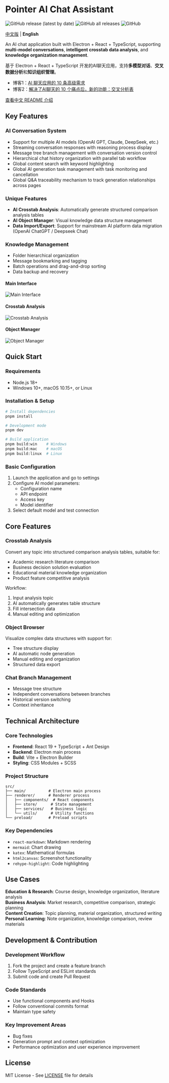 # Pointer AI Chat Assistant

![GitHub release (latest by date)](https://img.shields.io/github/v/release/experdot/pointer)
![GitHub all releases](https://img.shields.io/github/downloads/experdot/pointer/total)
![GitHub](https://img.shields.io/github/license/experdot/pointer)

[中文版](README.zh-CN.md) | **English**

An AI chat application built with Electron + React + TypeScript, supporting **multi-model conversations**, **intelligent crosstab data analysis**, and **knowledge organization management**.

基于 Electron + React + TypeScript 开发的AI聊天应用，支持**多模型对话**、**交叉数据分析**和**知识组织管理**。

- 博客1：[AI 聊天应用的 10 条高级需求](https://www.cnblogs.com/experdot/p/18924253)
- 博客2：[解决了AI聊天的 10 个痛点后，新的功能：交叉分析表](https://www.cnblogs.com/experdot/p/18974641)

[查看中文 README 介绍](README.zh-CN.md) 

## Key Features

### AI Conversation System

- Support for multiple AI models (OpenAI GPT, Claude, DeepSeek, etc.)
- Streaming conversation responses with reasoning process display
- Message tree branch management with conversation version control
- Hierarchical chat history organization with parallel tab workflow
- Global content search with keyword highlighting
- Global AI generation task management with task monitoring and cancellation
- Global Q&A traceability mechanism to track generation relationships across pages

### Unique Features

- **AI Crosstab Analysis**: Automatically generate structured comparison analysis tables
- **AI Object Manager**: Visual knowledge data structure management
- **Data Import/Export**: Support for mainstream AI platform data migration (OpenAI ChatGPT / Deepseek Chat)

### Knowledge Management

- Folder hierarchical organization
- Message bookmarking and tagging
- Batch operations and drag-and-drop sorting
- Data backup and recovery

#### Main Interface

![Main Interface](./Screenshot-1.png)

#### Crosstab Analysis

![Crosstab Analysis](./Screenshot-2.png)

#### Object Manager

![Object Manager](./Screenshot-3.png)

## Quick Start

### Requirements

- Node.js 18+
- Windows 10+, macOS 10.15+, or Linux

### Installation & Setup

```bash
# Install dependencies
pnpm install

# Development mode
pnpm dev

# Build application
pnpm build:win    # Windows
pnpm build:mac    # macOS
pnpm build:linux  # Linux
```

### Basic Configuration

1. Launch the application and go to settings
2. Configure AI model parameters:
   - Configuration name
   - API endpoint
   - Access key
   - Model identifier
3. Select default model and test connection

## Core Features

### Crosstab Analysis

Convert any topic into structured comparison analysis tables, suitable for:

- Academic research literature comparison
- Business decision solution evaluation
- Educational material knowledge organization
- Product feature competitive analysis

Workflow:

1. Input analysis topic
2. AI automatically generates table structure
3. Fill intersection data
4. Manual editing and optimization

### Object Browser

Visualize complex data structures with support for:

- Tree structure display
- AI automatic node generation
- Manual editing and organization
- Structured data export

### Chat Branch Management

- Message tree structure
- Independent conversations between branches
- Historical version switching
- Context inheritance

## Technical Architecture

### Core Technologies

- **Frontend**: React 19 + TypeScript + Ant Design
- **Backend**: Electron main process
- **Build**: Vite + Electron Builder
- **Styling**: CSS Modules + SCSS

### Project Structure

```
src/
├── main/          # Electron main process
├── renderer/      # Renderer process
│   ├── components/  # React components
│   ├── store/      # State management
│   ├── services/   # Business logic
│   └── utils/      # Utility functions
└── preload/       # Preload scripts
```

### Key Dependencies

- `react-markdown`: Markdown rendering
- `mermaid`: Chart drawing
- `katex`: Mathematical formulas
- `html2canvas`: Screenshot functionality
- `rehype-highlight`: Code highlighting

## Use Cases

**Education & Research**: Course design, knowledge organization, literature analysis  
**Business Analysis**: Market research, competitive comparison, strategic planning  
**Content Creation**: Topic planning, material organization, structured writing  
**Personal Learning**: Note organization, knowledge comparison, review materials

## Development & Contribution

### Development Workflow

1. Fork the project and create a feature branch
2. Follow TypeScript and ESLint standards
3. Submit code and create Pull Request

### Code Standards

- Use functional components and Hooks
- Follow conventional commits format
- Maintain type safety

### Key Improvement Areas

- Bug fixes
- Generation prompt and context optimization
- Performance optimization and user experience improvement

## License

MIT License - See [LICENSE](LICENSE) file for details 